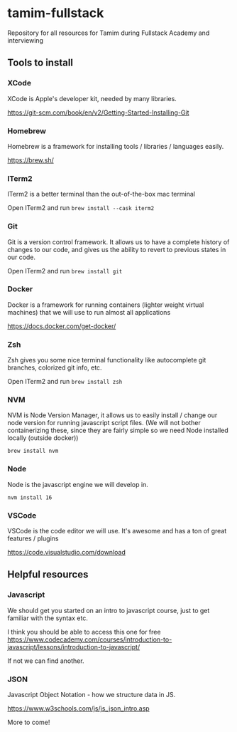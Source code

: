 # tamim-fullstack
Repository for all resources for Tamim during Fullstack Academy and interviewing

## Tools to install

### XCode
XCode is Apple's developer kit, needed by many libraries.

https://git-scm.com/book/en/v2/Getting-Started-Installing-Git

### Homebrew
Homebrew is a framework for installing tools / libraries / languages easily.

https://brew.sh/

### ITerm2
ITerm2 is a better terminal than the out-of-the-box mac terminal

Open ITerm2 and run
`brew install --cask iterm2`

### Git
Git is a version control framework. It allows us to have a complete history of changes to our code, and gives us the ability to revert to previous states in our code.

Open ITerm2 and run
`brew install git`

### Docker
Docker is a framework for running containers (lighter weight virtual machines) that we will use to run almost all applications

https://docs.docker.com/get-docker/

### Zsh
Zsh gives you some nice terminal functionality like autocomplete git branches, colorized git info, etc.

Open ITerm2 and run
`brew install zsh`

### NVM
NVM is Node Version Manager, it allows us to easily install / change our node version for running javascript script files. (We will not bother containerizing these, since they are fairly simple so we need Node installed locally (outside docker))

`brew install nvm`

### Node
Node is the javascript engine we will develop in.

`nvm install 16`

### VSCode
VSCode is the code editor we will use. It's awesome and has a ton of great features / plugins

https://code.visualstudio.com/download


## Helpful resources

### Javascript
We should get you started on an intro to javascript course, just to get familiar with the syntax etc.

I think you should be able to access this one for free
https://www.codecademy.com/courses/introduction-to-javascript/lessons/introduction-to-javascript/

If not we can find another.

### JSON
Javascript Object Notation - how we structure data in JS. 

https://www.w3schools.com/js/js_json_intro.asp



More to come!